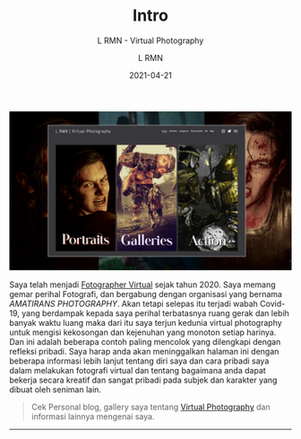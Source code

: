 ﻿---
layout: Post
title: Intro
subtitle: L RMN - Virtual Photography
author: L RMN
date: 2021-04-21
useHeaderImage: true
headerImage: /img/in-post/images/intro.png
headerMask: rgb(14, 21, 5, .2)
permalinkPattern: /post/:year/:month/:day/:slug/
tags:
  - Intro
---

![Intro](/img/in-post/images/intro.png)

Saya telah menjadi [Fotographer Virtual](https://lrmn-vp.is-a.fun) sejak tahun 2020.
Saya memang gemar perihal Fotografi, dan bergabung dengan organisasi yang bernama *AMATIRANS PHOTOGRAPHY*. 
Akan tetapi selepas itu terjadi wabah Covid-19, yang berdampak kepada saya perihal terbatasnya ruang gerak dan lebih banyak waktu luang maka dari itu saya terjun kedunia virtual photography untuk mengisi kekosongan dan kejenuhan yang monoton setiap harinya. Dan ini adalah beberapa contoh paling mencolok yang dilengkapi dengan refleksi pribadi.
Saya harap anda akan meninggalkan halaman ini dengan beberapa informasi lebih lanjut tentang diri saya dan cara pribadi saya dalam melakukan fotografi virtual dan tentang bagaimana anda dapat bekerja secara kreatif dan sangat pribadi pada subjek dan karakter yang dibuat oleh seniman lain. 

> Cek Personal blog, gallery saya tentang [Virtual Photography](https://lrmn-vp.is-a.fun) dan informasi lainnya mengenai saya.

---
